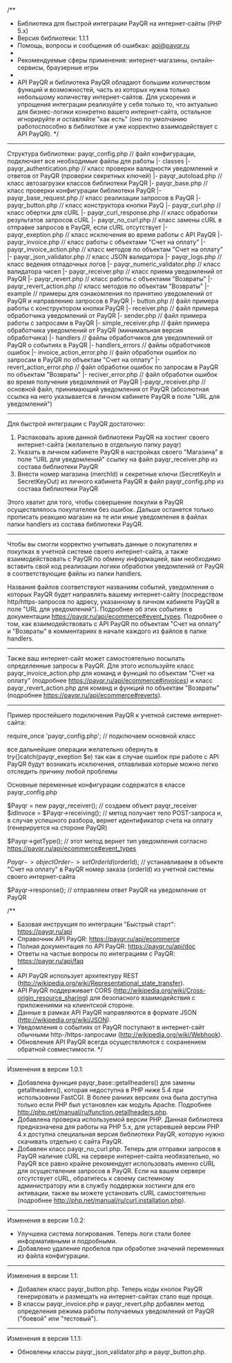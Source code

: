 /**
 * Библиотека для быстрой интеграции PayQR на интернет-сайты (PHP 5.x)
 * Версия библиотеки: 1.1.1
 * Помощь, вопросы и сообщения об ошибках: api@payqr.ru
 *
 * Рекомендуемые сферы применения: интернет-магазины, онлайн-сервисы, браузерные игры
 *
 * API PayQR и библиотека PayQR обладают большим количеством функций и возможностей, часть из которых нужна только небольшому количеству интернет-сайтов. Для ускорения и упрощения интеграции реализуйте у себя только то, что актуально для бизнес-логики конкретно вашего интернет-сайта, остальное игнорируйте и оставляйте "как есть" (оно по умолчанию работоспособно в библиотеке и уже корректно взаимодействует с API PayQR).
 */


___
Структура библиотеки:
payqr_config.php // файл конфигурации, подключает все необходимые файлы для работы
|- classes
  |- payqr_authentication.php // класс проверки валидности уведомлений и ответов от PayQR (проверки секретных ключей)
  |- payqr_autoload.php // класс автозагрузки классов библиотеки PayQR
  |- payqr_base.php // класс проверки конфигурации библиотеки PayQR
  |- payqr_base_request.php // класс реализации запросов в PayQR
  |- payqr_button.php // класс конструктора кнопки PayQ
  |- payqr_curl.php // класс обертки для cURL
  |- payqr_curl_response.php // класс обработки результатов запросов cURL
  |- payqr_no_curl.php // класс замены cURL в отправке запросов в PayQR, если cURL отсутствует
  |- payqr_exeption.php // класс исключения во время работы с API PayQR
  |- payqr_invoice.php // класс работы с объектами "Счет на оплату"
  |- payqr_invoice_action.php // класс методов по объектам "Счет на оплату"
  |- payqr_json_validator.php // класс JSON валидатора
  |- payqr_logs.php // класс ведения отладочных логов
  |- payqr_numeric_validator.php // класс валидатора чисел
  |- payqr_receiver.php // класс приема уведомлений от PayQR
  |- payqr_revert.php // класс работы с объектами "Возвраты"
  |- payqr_revert_action.php // класс методов по объектам "Возвраты"
|- example // примеры для ознакомления по принятию уведомлений от PayQR и направлению запросов в PayQR
  |- button.php // файл примера работы с конструктором кнопки PayQR
  |- receiver.php // файл примера обработчика уведомлений от PayQR
  |- sender.php // файл примера работы с запросами в PayQR
  |- simple_receiver.php // файл примера обработчика уведомлений от PayQR (минимальная версия обработчика)
|- handlers // файлы обработчиков для уведомлений от PayQR о событиях в PayQR
|- handlers_errors // файлы обработчиков ошибок
  |- invoice_action_error.php // файл обработки ошибок по запросам в PayQR по объектам "Счет на оплату"
  |- revert_action_error.php // файл обработки ошибок по запросам в PayQR по объектам "Возвраты"
  |- reciver_error.php // файл обработки ошибок во время получения уведомлений от PayQR
|-payqr_receiver.php // основной файл, принимающий уведомления от PayQR (абсолютная ссылка на него указывается в личном кабинете PayQR в поле "URL для уведомлений")


___
Для быстрой интеграции с PayQR достаточно:
1. Распаковать архив данной библиотеки PayQR на хостинг своего интернет-сайта (желательно в отдельную папку payqr)
2. Указать в личном кабинете PayQR в настройках своего "Магазина" в поле "URL для уведомлений" ссылку на файл payqr_receiver.php из состава библиотеки PayQR
3. Внести номер магазина (merchId) и секретные ключи (SecretKeyIn и SecretKeyOut) из личного кабинета PayQR в файл payqr_config.php из состава библиотеки PayQR

Этого хватит для того, чтобы совершение покупки в PayQR осуществлялось покупателем без ошибок. Дальше останется только прописать реакцию магазин на те или иные уведомления в файлах папки handlers из состава библиотеки PayQR.


___
Чтобы вы смогли корректно учитывать данные о покупателях и покупках в учетной системе своего интернет-сайта, а также взаимодействовать с PayQR по обмену информацией, вам необходимо вставить свой код реализации логики обработки уведомлений от PayQR в соответствующие файлы из папки handlers.

Названия файлов соответствуют названиям событий, уведомления о которых PayQR будет направлять вашему интернет-сайту (посредством http/https-запросов по адресу, указанному в личном кабинете PayQR в поле "URL для уведомлений"). Подробнее об этих событиях в документации https://payqr.ru/api/ecommerce#event_types. Подробнее о том, как взаимодействовать с API PayQR по объектам "Счет на оплату" и "Возвраты" в комментариях в начале каждого из файлов в папке handlers.


___
Также ваш интернет-сайт может самостоятельно посылать определенные запросы в PayQR. Для этого используйте класс payqr_invoice_action.php для команд и функций по объектам "Счет на оплату" (подробнее https://payqr.ru/api/ecommerce#invoices) и класс payqr_revert_action.php для команд и функций по объектам "Возвраты" (подробнее https://payqr.ru/api/ecommerce#reverts).


___
Пример простейшего подключения PayQR к учетной системе интернет-сайта:

require_once 'payqr_config.php'; // подключаем основной класс

все дальнейшие операции желательно обернуть в try{}catch(payqr_exeption $e)
так как в случае ошибок при работе с API PayQR будут возникать исключения, отлавливая которые можно легко отследить причину любой проблемы

Основные переменные конфигурации содержатся в классе payqr_config.php

$Payqr = new payqr_receiver(); // создаем объект payqr_receiver
$idInvoce = $Payqr->receiving(); // метод получает тело POST-запроса и, в случае успешного разбора, вернет идентификатор счета на оплату (генерируется на стороне PayQR)

$Payqr->getType(); // этот метод вернет тип уведомления согласно https://payqr.ru/api/ecommerce#event_types

$Payqr->objectOrder->setOrderId($orderId); // устанавливаем в объекте "Счет на оплату" в PayQR номер заказа (orderId) из учетной системы своего интернет-сайта

$Payqr->response(); // отправляем ответ PayQR на уведомление от PayQR



/**
 * Базовая инструкция по интеграции "Быстрый старт": https://payqr.ru/api 
 * Справочник API PayQR: https://payqr.ru/api/ecommerce
 * Полная документация по API PayQR: https://payqr.ru/api/doc
 * Ответы на частые вопросы по интеграциям с PayQR: https://payqr.ru/api/faq
 * 
 * API PayQR использует архитектуру REST (http://wikipedia.org/wiki/Representational_state_transfer).
 * API PayQR поддерживает CORS (http://wikipedia.org/wiki/Cross-origin_resource_sharing) для безопасного взаимодействия с приложениями на клиентской стороне.
 * Данные в рамках API PayQR направляются в формате JSON (http://wikipedia.org/wiki/JSON).
 * Уведомления о событиях от PayQR поступают в интернет-сайт обычными http-/https-запросами (http://wikipedia.org/wiki/Webhook).
 * Обновления API PayQR всегда осуществляются с сохранением обратной совместимости.
 */


___
Изменения в версии 1.0.1:
- Добавлена функция payqr_base::getallheaders() для замены getallheaders(), которая недоступна в PHP ниже 5.4 при использовнии FastCGI. В более раниих версиях она была доступна только если PHP был установлен как модуль Apache. Подробнее http://php.net/manual/ru/function.getallheaders.php.
- Добавлена проверка используемой версии PHP. Данная библиотека предназначена для работы на PHP 5.x, для устаревшей версии PHP 4.x доступна специальная версия библиотеки PayQR, которую нужно скачивать отдельно с сайта PayQR.
- Добавлен класс payqr_no_curl.php. Теперь для отправки запросов в PayQR наличие cURL на сервере интернет-сайта необязательно, но PayQR все равно крайне рекомендует использовать именно cURL для осуществления запросов в PayQR. Если на вашем сервере отсутствует cURL, обратитесь к своему системному администратору или в службу поддержки хостинги для его активации, также вы можете установить cURL самостоятельно (подробнее http://php.net/manual/ru/curl.installation.php).

___
Изменения в версии 1.0.2:
- Улучшена система логирования. Теперь логи стали более информативными и подробными.
- Добавлено удаление пробелов при обработке значений переменных из файла конфигурации.

___
Изменения в версии 1.1:
- Добавлен класс payqr_button.php. Теперь коды кнопок PayQR генерировать и размещать на интернет-сайтах стало еще проще.
- В классы payqr_invoice.php и payqr_revert.php добавлен метод определения режима работы получаемых уведомлений от PayQR ("боевой" или "тестовый").

___
Изменения в версии 1.1.1:
- Обновлены классы payqr_json_validator.php и payqr_button.php.